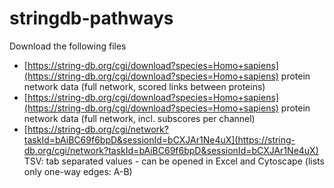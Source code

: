 # stringdb-pathways

Download the following files
- [https://string-db.org/cgi/download?species=Homo+sapiens](https://string-db.org/cgi/download?species=Homo+sapiens) protein network data (full network, scored links between proteins)
- [https://string-db.org/cgi/download?species=Homo+sapiens](https://string-db.org/cgi/download?species=Homo+sapiens) protein network data (full network, incl. subscores per channel)
- [https://string-db.org/cgi/network?taskId=bAiBC69f6bpD&sessionId=bCXJAr1Ne4uX](https://string-db.org/cgi/network?taskId=bAiBC69f6bpD&sessionId=bCXJAr1Ne4uX) 	TSV: tab separated values - can be opened in Excel and Cytoscape (lists only one-way edges: A-B)
